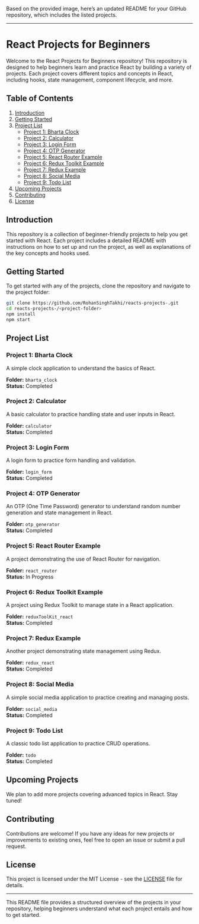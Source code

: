 Based on the provided image, here’s an updated README for your GitHub repository, which includes the listed projects.

---

# React Projects for Beginners

Welcome to the React Projects for Beginners repository! This repository is designed to help beginners learn and practice React by building a variety of projects. Each project covers different topics and concepts in React, including hooks, state management, component lifecycle, and more.

## Table of Contents

1. [Introduction](#introduction)
2. [Getting Started](#getting-started)
3. [Project List](#project-list)
   - [Project 1: Bharta Clock](#project-1-bharta-clock)
   - [Project 2: Calculator](#project-2-calculator)
   - [Project 3: Login Form](#project-3-login-form)
   - [Project 4: OTP Generator](#project-4-otp-generator)
   - [Project 5: React Router Example](#project-5-react-router-example)
   - [Project 6: Redux Toolkit Example](#project-6-redux-toolkit-example)
   - [Project 7: Redux Example](#project-7-redux-example)
   - [Project 8: Social Media](#project-8-social-media)
   - [Project 9: Todo List](#project-9-todo-list)
4. [Upcoming Projects](#upcoming-projects)
5. [Contributing](#contributing)
6. [License](#license)

## Introduction

This repository is a collection of beginner-friendly projects to help you get started with React. Each project includes a detailed README with instructions on how to set up and run the project, as well as explanations of the key concepts and hooks used.

## Getting Started

To get started with any of the projects, clone the repository and navigate to the project folder:

```bash
git clone https://github.com/RohanSinghTakhi/reacts-projects-.git
cd reacts-projects-/<project-folder>
npm install
npm start
```

## Project List

### Project 1: Bharta Clock
A simple clock application to understand the basics of React.

**Folder:** `bharta_clock`  
**Status:** Completed

### Project 2: Calculator
A basic calculator to practice handling state and user inputs in React.

**Folder:** `calculator`  
**Status:** Completed

### Project 3: Login Form
A login form to practice form handling and validation.

**Folder:** `login_form`  
**Status:** Completed

### Project 4: OTP Generator
An OTP (One Time Password) generator to understand random number generation and state management in React.

**Folder:** `otp_generator`  
**Status:** Completed

### Project 5: React Router Example
A project demonstrating the use of React Router for navigation.

**Folder:** `react_router`  
**Status:** In Progress

### Project 6: Redux Toolkit Example
A project using Redux Toolkit to manage state in a React application.

**Folder:** `reduxToolKit_react`  
**Status:** Completed

### Project 7: Redux Example
Another project demonstrating state management using Redux.

**Folder:** `redux_react`  
**Status:** Completed

### Project 8: Social Media
A simple social media application to practice creating and managing posts.

**Folder:** `social_media`  
**Status:** Completed

### Project 9: Todo List
A classic todo list application to practice CRUD operations.

**Folder:** `todo`  
**Status:** Completed

## Upcoming Projects

We plan to add more projects covering advanced topics in React. Stay tuned!

## Contributing

Contributions are welcome! If you have any ideas for new projects or improvements to existing ones, feel free to open an issue or submit a pull request.

## License

This project is licensed under the MIT License - see the [LICENSE](LICENSE) file for details.

---

This README file provides a structured overview of the projects in your repository, helping beginners understand what each project entails and how to get started.
